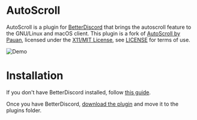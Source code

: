 # AutoScroll
AutoScroll is a plugin for [BetterDiscord](https://betterdiscord.app/) that brings the autoscroll feature to the GNU/Linux and macOS client. This plugin is a fork of [AutoScroll by Pauan](https://github.com/Pauan/AutoScroll), licensed under the [X11/MIT License](https://github.com/Pauan/AutoScroll/blob/master/src/LICENSE), see [LICENSE](https://gitlab.com/programmerpony/BD-AutoScroll/-/raw/main/LICENSE) for terms of use.

![Demo](https://cdn.discordapp.com/attachments/862296245922037800/934057299729870868/autoscroll.gif)

# Installation
If you don't have BetterDiscord installed, follow [this guide](https://github.com/BetterDiscord/BetterDiscord/wiki/Installation).

Once you have BetterDiscord, [download the plugin](https://github.com/programmer-pony/BD-AutoScroll/releases/latest) and move it to the plugins folder.
